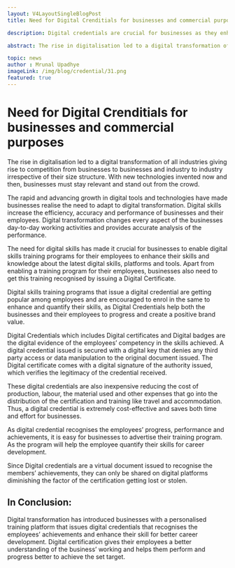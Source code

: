 ```yaml
---
layout: V4LayoutSingleBlogPost
title: Need for Digital Crenditials for businesses and commercial purposes

description: Digital credentials are crucial for businesses as they enhance employees' skills, save costs, and promote career development.

abstract: The rise in digitalisation led to a digital transformation of all industries giving rise to competition from businesses to businesses and industry to industry irrespective of their size structure. With new technologies invented now and then, businesses must stay relevant and stand out from the crowd.

topic: news
author : Mrunal Upadhye
imageLink: /img/blog/credential/31.png
featured: true
---
```

# Need for Digital Crenditials for businesses and commercial purposes



The rise in digitalisation led to a digital transformation of all industries giving rise to competition from businesses to businesses and industry to industry irrespective of their size structure. With new technologies invented now and then, businesses must stay relevant and stand out from the crowd.

The rapid and advancing growth in digital tools and technologies have made businesses realise the need to adapt to digital transformation. Digital skills increase the efficiency, accuracy and performance of businesses and their employees. Digital transformation changes every aspect of the businesses day-to-day working activities and provides accurate analysis of the performance.

The need for digital skills has made it crucial for businesses to enable digital skills training programs for their employees to enhance their skills and knowledge about the latest digital skills, platforms and tools. Apart from enabling a training program for their employees, businesses also need to get this training recognised by issuing a Digital Certificate.

Digital skills training programs that issue a digital credential are getting popular among employees and are encouraged to enrol in the same to enhance and quantify their skills, as Digital Credentials help both the businesses and their employees to progress and create a positive brand value.

Digital Credentials which includes Digital certificates and Digital badges are the digital evidence of the employees’ competency in the skills achieved. A digital credential issued is secured with a digital key that denies any third party access or data manipulation to the original document issued. The Digital certificate comes with a digital signature of the authority issued, which verifies the legitimacy of the credential received.

These digital credentials are also inexpensive reducing the cost of production, labour, the material used and other expenses that go into the distribution of the certification and training like travel and accommodation. Thus, a digital credential is extremely cost-effective and saves both time and effort for businesses. 

As digital credential recognises the employees’ progress, performance and achievements, it is easy for businesses to advertise their training program. As the program will help the employee quantify their skills for career development.

Since Digital credentials are a virtual document issued to recognise the members’ achievements, they can only be shared on digital platforms diminishing the factor of the certification getting lost or stolen.

## In Conclusion:

Digital transformation has introduced businesses with a personalised training platform that issues digital credentials that recognises the employees’ achievements and enhance their skill for better career development. Digital certification gives their employees a better understanding of the business’ working and helps them perform and progress better to achieve the set target.






